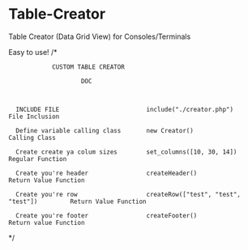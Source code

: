 # Table-Creator
Table Creator (Data Grid View) for Consoles/Terminals

Easy to use!
/*


                CUSTOM TABLE CREATOR

                        DOC



      INCLUDE FILE                        include("./creator.php")                    File Inclusion

      Define variable calling class       new Creator()                               Calling Class

      Create create ya colum sizes        set_columns([10, 30, 14])                   Regular Function

      Create you're header                createHeader()                              Return Value Function

      Create you're row                   createRow(["test", "test", "test"])         Return Value Function

      Create you're footer                createFooter()                              Return value Function


*/

